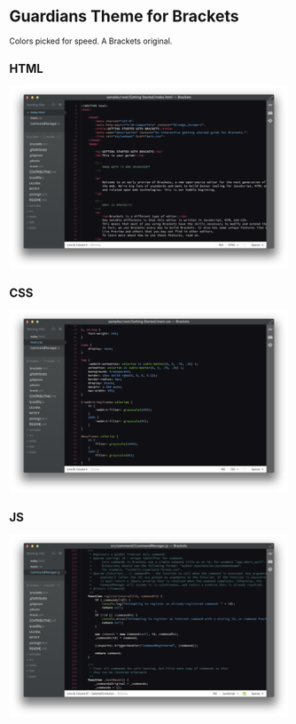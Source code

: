 Guardians Theme for Brackets
===============================

Colors picked for speed. A Brackets original.

## HTML
![HTML Screenshot](https://github.com/Brackets-Themes/Guardians/blob/master/screenshots/html.png)

## CSS
![CSS Screenshot](https://github.com/Brackets-Themes/Guardians/blob/master/screenshots/css.png)

## JS
![JS Screenshot](https://github.com/Brackets-Themes/Guardians/blob/master/screenshots/js.png)

